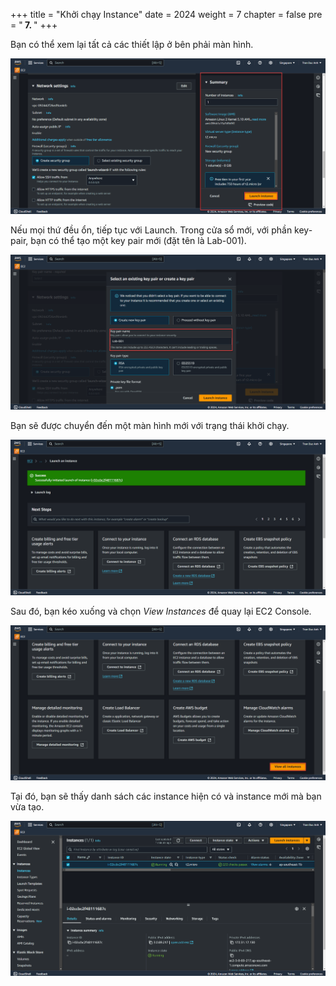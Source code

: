 +++
title = "Khởi chạy Instance"
date = 2024
weight = 7
chapter = false
pre = "<b> 7. </b>"
+++

Bạn có thể xem lại tất cả các thiết lập ở bên phải màn hình.

![ConnectPrivate](https://raw.githubusercontent.com/Kevinau38/Hand-on-Lab-Workshop/refs/heads/master/static/images/7.png)

Nếu mọi thứ đều ổn, tiếp tục với Launch. Trong cửa sổ mới, với phần key-pair, bạn có thể tạo một key pair mới (đặt tên là Lab-001).

![ConnectPrivate](https://raw.githubusercontent.com/Kevinau38/Hand-on-Lab-Workshop/refs/heads/master/static/images/8.png)

Bạn sẽ được chuyển đến một màn hình mới với trạng thái khởi chạy.

![ConnectPrivate](https://raw.githubusercontent.com/Kevinau38/Hand-on-Lab-Workshop/refs/heads/master/static/images/9.png)

Sau đó, bạn kéo xuống và chọn _View Instances_ để quay lại EC2 Console.

![ConnectPrivate](https://raw.githubusercontent.com/Kevinau38/Hand-on-Lab-Workshop/refs/heads/master/static/images/10.png)

Tại đó, bạn sẽ thấy danh sách các instance hiện có và instance mới mà bạn vừa tạo.

![ConnectPrivate](https://raw.githubusercontent.com/Kevinau38/Hand-on-Lab-Workshop/refs/heads/master/static/images/11.png)
